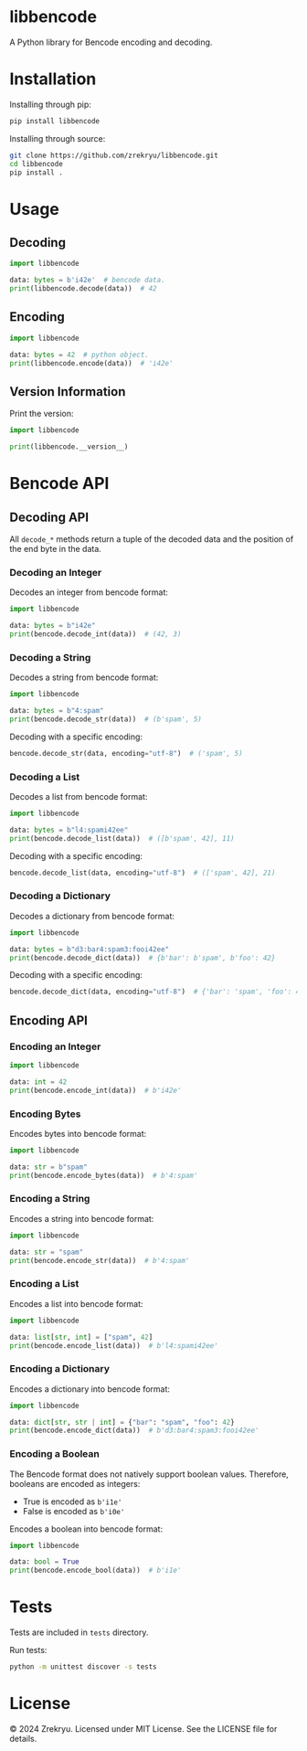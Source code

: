 # libbencode

A Python library for Bencode encoding and decoding.

# Installation

Installing through pip:
```bash
pip install libbencode
```

Installing through source:
```bash
git clone https://github.com/zrekryu/libbencode.git
cd libbencode
pip install .
```

# Usage

## Decoding
```py
import libbencode

data: bytes = b'i42e'  # bencode data.
print(libbencode.decode(data))  # 42
```
## Encoding
```py
import libbencode

data: bytes = 42  # python object.
print(libbencode.encode(data))  # 'i42e'
```

## Version Information

Print the version:
```py
import libbencode

print(libbencode.__version__)
```

# Bencode API

## Decoding API

All `decode_*` methods return a tuple of the decoded data and the position of the end byte in the data.

### Decoding an Integer

Decodes an integer from bencode format:
```py
import libbencode

data: bytes = b"i42e"
print(bencode.decode_int(data))  # (42, 3)
```

### Decoding a String

Decodes a string from bencode format:
```py
import libbencode

data: bytes = b"4:spam"
print(bencode.decode_str(data))  # (b'spam', 5)
```

Decoding with a specific encoding:
```py
bencode.decode_str(data, encoding="utf-8")  # ('spam', 5)
```

### Decoding a List

Decodes a list from bencode format:
```py
import libbencode

data: bytes = b"l4:spami42ee"
print(bencode.decode_list(data))  # ([b'spam', 42], 11)
```

Decoding with a specific encoding:
```py
bencode.decode_list(data, encoding="utf-8")  # (['spam', 42], 21)
```

### Decoding a Dictionary

Decodes a dictionary from bencode format:
```py
import libbencode

data: bytes = b"d3:bar4:spam3:fooi42ee"
print(bencode.decode_dict(data))  # {b'bar': b'spam', b'foo': 42}
```

Decoding with a specific encoding:
```py
bencode.decode_dict(data, encoding="utf-8")  # {'bar': 'spam', 'foo': 42}
```

## Encoding API

### Encoding an Integer
```py
import libbencode

data: int = 42
print(bencode.encode_int(data))  # b'i42e'
```

### Encoding Bytes

Encodes bytes into bencode format:
```py
import libbencode

data: str = b"spam"
print(bencode.encode_bytes(data))  # b'4:spam'
```

### Encoding a String

Encodes a string into bencode format:
```py
import libbencode

data: str = "spam"
print(bencode.encode_str(data))  # b'4:spam'
```

### Encoding a List

Encodes a list into bencode format:
```py
import libbencode

data: list[str, int] = ["spam", 42]
print(bencode.encode_list(data))  # b'l4:spami42ee'
```

### Encoding a Dictionary

Encodes a dictionary into bencode format:
```py
import libbencode

data: dict[str, str | int] = {"bar": "spam", "foo": 42}
print(bencode.encode_dict(data))  # b'd3:bar4:spam3:fooi42ee'
```

### Encoding a Boolean

The Bencode format does not natively support boolean values. Therefore, booleans are encoded as integers:

- True is encoded as `b'i1e'`
- False is encoded as `b'i0e'`

Encodes a boolean into bencode format:
```py
import libbencode

data: bool = True
print(bencode.encode_bool(data))  # b'i1e'
```

# Tests

Tests are included in `tests` directory.

Run tests:
```bash
python -m unittest discover -s tests
```

# License

© 2024 Zrekryu. Licensed under MIT License. See the LICENSE file for details.